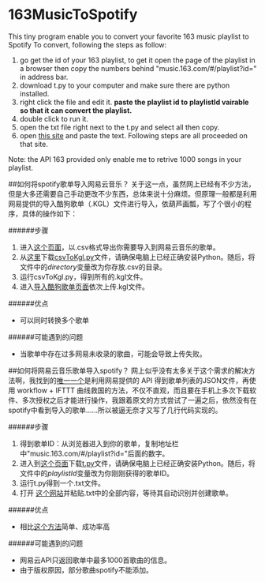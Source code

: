 # 163MusicToSpotify
This tiny program enable you to convert your favorite 163 music playlist to Spotify
To convert, following the steps as follow:
1. go get the id of your 163 playlist, to get it open the page of the playlist in a browser then copy the numbers behind "music.163.com/#/playlist?id=" in address bar. 
2. download t.py to your computer and make sure there are python installed.
3. right click the file and edit it. **paste the playlist id to playlistId vairable so that it can convert the playlist.**
4. double click to run it.
5. open the txt file right next to the t.py and select all then copy.
6. open [this site](http://spotlistr.herokuapp.com/#/search/textbox) and paste the text. Following steps are all proceeded on that site. 

Note: the API 163 provided only enable me to retrive 1000 songs in your playlist. 

##如何将spotify歌单导入网易云音乐？
关于这一点，虽然网上已经有不少方法，但是大多还需要自己手动更改不少东西，总体来说十分麻烦。但原理一般都是利用网易提供的导入酷狗歌单（.KGL）文件进行导入，依葫芦画瓢，写了个很小的程序，具体的操作如下：

######步骤

1. 进入[这个页面](https://rawgit.com/watsonbox/exportify/master/exportify.html)，以.csv格式导出你需要导入到网易云音乐的歌单。
2. 从[这里](https://github.com/bjason/Convert-.CSV-to-.kgl)下载[csvToKgl.py](https://github.com/bjason/Convert-.CSV-to-.kgl/blob/master/csvToKgl.py)文件，请确保电脑上已经正确安装Python。随后，将文件中的*directory*变量改为你存放.csv的目录。
3. 运行csvToKgl.py，得到所有的.kgl文件。
4. 进入[导入酷狗歌单页面](http://music.163.com/#/import/kugou)依次上传.kgl文件。

######优点

* 可以同时转换多个歌单

######可能遇到的问题

* 当歌单中存在过多网易未收录的歌曲，可能会导致上传失败。

##如何将网易云音乐歌单导入spotify？
网上似乎没有太多关于这个需求的解决方法啊，我找到的[唯一一个](https://sspai.com/post/36542)是利用网易提供的 API 得到歌单列表的JSON文件，再使用 workflow + IFTTT 曲线救国的方法，不仅不直观，而且要在手机上多次下载软件、多次授权之后才能进行操作，我跟着原文的方式尝试了一遍之后，依然没有在spotify中看到导入的歌单……所以被逼无奈才又写了几行代码实现的。

######步骤

1. 得到歌单ID：从浏览器进入到你的歌单，复制地址栏中"music.163.com/#/playlist?id="后面的数字。
2. 进入到[这个页面](https://github.com/bjason/163MusicToSpotify)下载[t.py](https://github.com/bjason/163MusicToSpotify/blob/master/t.py)文件，请确保电脑上已经正确安装Python。随后，将文件中的*playlistId*变量改为你刚刚获得的歌单ID。
3. 运行t.py得到一个.txt文件。
4. 打开 [这个网站](http://spotlistr.herokuapp.com/#/search/textbox)并粘贴.txt中的全部内容，等待其自动识别并创建歌单。

######优点
* 相比[这个方法](https://sspai.com/post/36542)简单、成功率高

######可能遇到的问题

* 网易云API只返回歌单中最多1000首歌曲的信息。
* 由于版权原因，部分歌曲spotify不能添加。
